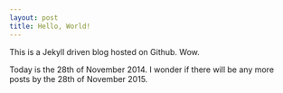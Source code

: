 ```yaml
---
layout: post
title: Hello, World!
---
```


This is a Jekyll driven blog hosted on Github. Wow.

Today is the 28th of November 2014. I wonder if there will be any more posts by the 28th of November 2015.